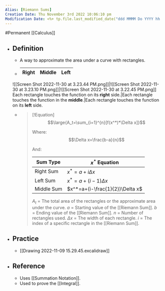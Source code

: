 ```yaml
---
Alias: [Riemann Sums]
Creation Date: Thu November 3rd 2022 10:06:10 pm 
Modification Date: <%+ tp.file.last_modified_date("ddd MMMM Do YYYY hh:mm:ss a") %>
---
```

#Permanent [[Calculus]]

- ## Definition
	- A way to approximate the area under a curve with rectangles.
	- **Right**|**Middle**|**Left**
	  ---|---|---
	![[Screen Shot 2022-11-30 at 3.23.44 PM.png]]|![[Screen Shot 2022-11-30 at 3.23.10 PM.png]]|![[Screen Shot 2022-11-30 at 3.22.45 PM.png]]
	Each rectangle touches the function on its **right** side.|Each rectangle touches the function in the **middle**.|Each rectangle touches the function on its **left** side.
	- > [!Equation]
	  > $$\large{A_t=\sum_{i=1}^{n}[f(x^*)*\Delta x]}$$
	  > 
	  > Where: $$\Delta x=\frac{b-a}{n}$$
	  > 
	  > And:
	  > 
	  > Sum Type|$x^*$ Equation
	  > ---|---
	  > Right Sum|$x^*=a+i\Delta x$
	  > Left Sum|$x^*=a+(i-1)\Delta x$
	  > Middle Sum|$x^*=a+(i-\frac{1}{2})\Delta x$
	  > 
	  > $A_t$ = The total area of the rectangles or the approximate area under the curve.
	  > $a$ = Starting value of the [[Riemann Sum]].
	  > $b$ = Ending value of the [[Riemann Sum]].
	  > $n$ = Number of rectangles used.
	  > $\Delta x$ = The width of each rectangle.
	  > $i$ = The index of a specific rectangle in the [[Riemann Sum]].
- ## Practice
	- [[Drawing 2022-11-09 15.29.45.excalidraw]]
- ## Reference
	- Uses [[Summation Notation]].
	- Used to prove the [[Integral]].
